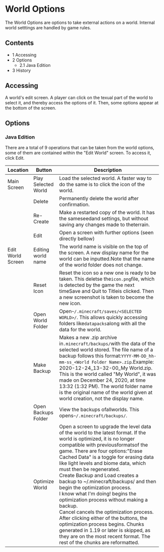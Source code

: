 # World Options
The World Options are options to take external actions on a world. Internal world setttings are handled by game rules.

## Contents
- 1 Accessing
- 2 Options
	- 2.1 Java Edition
- 3 History

## Accessing
A world's edit screen.
A player can click on the texual part of the world to select it, and thereby access the options of it. Then, some options appear at the bottom of the screen. 

## Options
### Java Edition
There are a total of 9 operations that can be taken from the world options, some of them are contained within the "Edit World" screen. To access it, click Edit.

| Location          | Button              | Description                                                                                                                                                                                                                                                                                                                                                                                                                                                                                                                                                                                                                                                                                                                                                        |
|-------------------|---------------------|--------------------------------------------------------------------------------------------------------------------------------------------------------------------------------------------------------------------------------------------------------------------------------------------------------------------------------------------------------------------------------------------------------------------------------------------------------------------------------------------------------------------------------------------------------------------------------------------------------------------------------------------------------------------------------------------------------------------------------------------------------------------|
| Main Screen       | Play Selected World | Load the selected world. A faster way to do the same is to click the icon of the world.                                                                                                                                                                                                                                                                                                                                                                                                                                                                                                                                                                                                                                                                            |
|                   | Delete              | Permanently delete the world after confirmation.                                                                                                                                                                                                                                                                                                                                                                                                                                                                                                                                                                                                                                                                                                                   |
|                   | Re-Create           | Make a restarted copy of the world. It has the sameseedand settings, but without saving any changes made to theterrain.                                                                                                                                                                                                                                                                                                                                                                                                                                                                                                                                                                                                                                            |
|                   | Edit                | Open a screen with further options (seen directly bellow)                                                                                                                                                                                                                                                                                                                                                                                                                                                                                                                                                                                                                                                                                                          |
| Edit World Screen | Editing world name  | The world name is visible on the top of the screen.  A new display name for the world can be inputted.Note that the name of the world folder does not change.                                                                                                                                                                                                                                                                                                                                                                                                                                                                                                                                                                                                      |
|                   | Reset Icon          | Reset the icon so a new one is ready to be taken. This deletse the`icon.png`file, which is detected by the game the next timeSave and Quit to Titleis clicked. Then a new screenshot is taken to become the new icon.                                                                                                                                                                                                                                                                                                                                                                                                                                                                                                                                              |
|                   | Open World Folder   | Open`~/.minecraft/saves/<SELECTED WORLD>/`. This allows quickly accessing folders like`datapacks`along with all the data for the world.                                                                                                                                                                                                                                                                                                                                                                                                                                                                                                                                                                                                                            |
|                   | Make Backup         | Makes a new .zip archive in`.minecraft/backups/`with the data of the selected world stored. The file name of a backup follows this format:`YYYY-MM-DD_hh-mm-ss_<World Folder Name>.zip`.Example: 2020-12-24_13-32-00_My World.zip. This is the world called "My World", it was made on December 24, 2020, at time 13:32 (1:32 PM). The world folder name is the original name of the world given at world creation, not the display name.                                                                                                                                                                                                                                                                                                                          |
|                   | Open Backups Folder | View the backups ofallworlds. This opens`~/.minecraft/backups/`.                                                                                                                                                                                                                                                                                                                                                                                                                                                                                                                                                                                                                                                                                                   |
|                   | Optimize World      | Open a screen to upgrade the level data of the world to the latest format. If the world is optimized, it is no longer compatible with previousformatsof the game. There are four options:"Erase Cached Data" is a toggle for erasing data like light levels and biome data, which must then be regenerated.<br/>Create Backup and Load creates a backup to ~/.minecraft/backups/ and then begin the optimization process.<br/>I know what I'm doing! begins the optimization process without making a backup.<br/>Cancel cancels the optimization process.<br/>After clicking either of the buttons, the optimization process begins. Chunks generated in 1.19 or later is skipped, as they are on the most recent format. The rest of the chunks are reformatted. |


